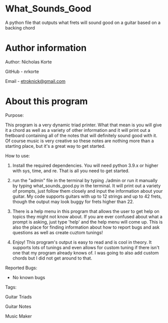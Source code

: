 # What_Sounds_Good

A python file that outputs what frets will sound good on a guitar based on a backing chord

# Author information

Author: Nicholas Korte

GitHub - nrkorte

Email - etroknick@gmail.com

# About this program

Purpose:

This program is a very dynamic triad printer. What that mean is you will give it a chord as well as a variety of other information and it will print out a fretboard containing all of the notes that will definitely sound good with it. Of course music is very creative so these notes are nothing more than a starting place, but it's a great way to get started.

How to use:

1. Install the required dependencies. You will need python 3.9.x or higher with sys, time, and re. That is all you need to get started.

2. run the "admin" file in the terminal by typing ./admin or run it manually by typing what_sounds_good.py in the terminal. It will print out a variety of prompts, just follow them closely and input the information about your guitar. My code supports guitars with up to 12 strings and up to 42 frets, though the output may look buggy for frets higher than 22.

3. There is a help menu in this program that allows the user to get help on topics they might not know about. If you are ever confused about what a prompt is asking, just type 'help' and the help menu will come up. This is also the place for finding information about how to report bugs and ask questions as well as create cuztom tunings!

4. Enjoy! This program's output is easy to read and is cool in theory. It supports lots of tunings and even allows for custom tuning if there isn't one that my program already knows of. I was going to also add custom chords but I did not get around to that.

Reported Bugs:

 - No known bugs

Tags:

Guitar Triads

Guitar Notes

Music Maker
